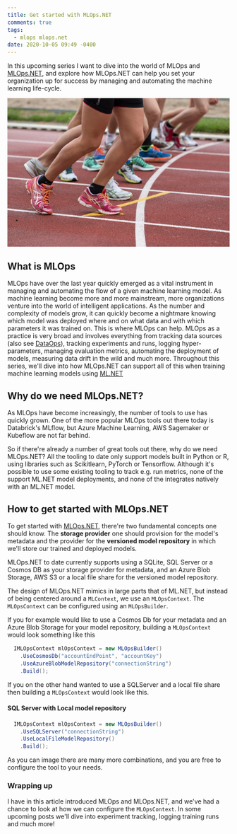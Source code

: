 ```yaml
---
title: Get started with MLOps.NET
comments: true
tags:
  - mlops mlops.net
date: 2020-10-05 09:49 -0400
---
```

In this upcoming series I want to dive into the world of MLOps and [MLOps.NET](https://github.com/aslotte/MLOps.NET), and explore how MLOps.NET can help you set your organization up for success by managing and automating the machine learning life-cycle. 

![](/images/post-images/pexels-snapwire-618612-1-.jpg)

## What is MLOps

MLOps have over the last year quickly emerged as a vital instrument in managing and automating the flow of a given machine learning model. As machine learning become more and more mainstream,  more organizations venture into the world of intelligent applications. As the number and complexity of models grow, it can quickly become a nightmare knowing which model was deployed where and on what data and with which parameters it was trained on. This is where MLOps can help. MLOps as a practice is very broad and involves everything from tracking data sources (also see [DataOps](https://en.wikipedia.org/wiki/DataOps)), tracking experiments and runs, logging hyper-parameters, managing evaluation metrics, automating the deployment of models, measuring data drift in the wild and much more. Throughout this series, we'll dive into how MLOps.NET can support all of this when training machine learning models using [ML.NET](https://github.com/dotnet/machinelearning)

## Why do we need MLOps.NET?

As MLOps have become increasingly, the number of tools to use has quickly grown. One of the more popular MLOps tools out there today is Databrick's MLflow, but Azure Machine Learning, AWS Sagemaker or Kubeflow are not far behind. 

So if there're already a number of great tools out there, why do we need MLOps.NET? All the tooling to date only support models built in Python or R, using libraries such as Scikitlearn, PyTorch or Tensorflow. Although it's possible to use some existing tooling to track e.g. run metrics, none of the support ML.NET model deployments, and none of the integrates natively with an ML.NET model. 

## How to get started with MLOps.NET

To get started with [MLOps.NET](https://github.com/aslotte/MLOps.NET), there're two fundamental concepts one should know. The **storage provider** one should provision for the model's metadata and the provider for the **versioned model repository** in which we'll store our trained and deployed models. 

MLOps.NET to date currently supports using a SQLite, SQL Server or a Cosmos DB as your storage provider for metadata, and an Azure Blob Storage, AWS S3 or a local file share for the versioned model repository. 

The design of MLOps.NET mimics in large parts that of ML.NET, but instead of being centered around a `MLContext`, we use an `MLOpsContext`. The `MLOpsContext` can be configured using an `MLOpsBuilder`.

If you for example would like to use a Cosmos Db for your metadata and an Azure Blob Storage for your model repository, building a `MLOpsContext` would look something like this

```csharp
  IMLOpsContext mlOpsContext = new MLOpsBuilder()
    .UseCosmosDb("accountEndPoint", "accountKey")
    .UseAzureBlobModelRepository("connectionString")
    .Build();
```

If you on the other hand wanted to use a SQLServer and a local file share then building a `MLOpsContext` would look like this. 

#### SQL Server with Local model repository

```csharp
  IMLOpsContext mlOpsContext = new MLOpsBuilder()
    .UseSQLServer("connectionString")
    .UseLocalFileModelRepository()
    .Build();
```

As you can image there are many more combinations, and you are free to configure the tool to your needs.

### Wrapping up

I have in this article introduced MLOps and MLOps.NET, and we've had a chance to look at how we can configure the `MLOpsContext`. In some upcoming posts we'll dive into experiment tracking, logging training runs and much more!